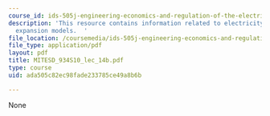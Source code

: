 ```yaml
---
course_id: ids-505j-engineering-economics-and-regulation-of-the-electric-power-sector-spring-2010
description: 'This resource contains information related to electricity transmission
  expansion models.  '
file_location: /coursemedia/ids-505j-engineering-economics-and-regulation-of-the-electric-power-sector-spring-2010/ada505c82ec98fade233785ce49a8b6b_MITESD_934S10_lec_14b.pdf
file_type: application/pdf
layout: pdf
title: MITESD_934S10_lec_14b.pdf
type: course
uid: ada505c82ec98fade233785ce49a8b6b

---
```

None